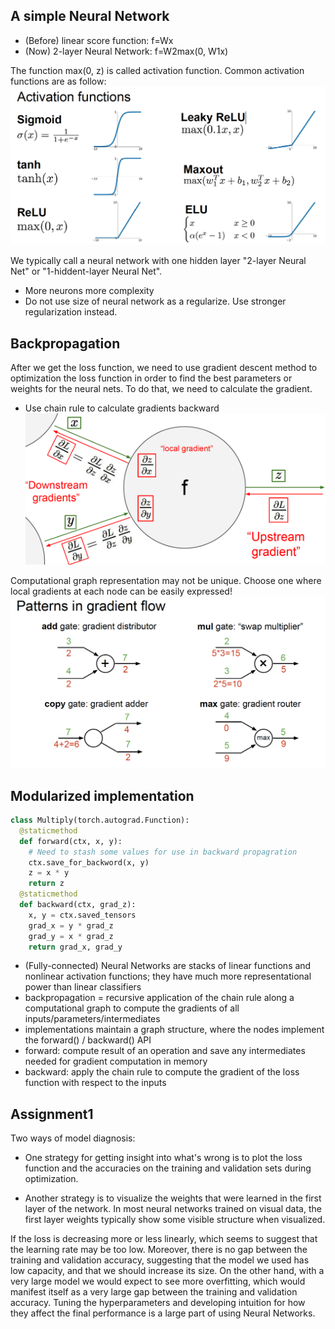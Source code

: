 ## A simple Neural Network
* (Before) linear score function: f=Wx
* (Now) 2-layer Neural Network: f=W2max(0, W1x)

The function max(0, z) is called activation function. Common activation functions
are as follow:
![](images/activation_functions.png)

We typically call a neural network with one hidden layer "2-layer Neural Net" or "1-hiddent-layer Neural Net".

* More neurons more complexity
* Do not use size of neural network as a regularize. Use stronger regularization instead.

## Backpropagation

After we get the loss function, we need to use gradient descent method to optimization the loss function in order to find the best parameters or weights for the neural nets. To do that, we need to calculate the gradient.
* Use chain rule to calculate gradients backward
![](images/chain_rule.png)

Computational graph representation may not be unique. Choose one where local gradients at each node can be easily expressed!
![](images/gradient_pattern.png)

## Modularized implementation
```python
class Multiply(torch.autograd.Function):
  @staticmethod
  def forward(ctx, x, y):
    # Need to stash some values for use in backward propagration
    ctx.save_for_backword(x, y)
    z = x * y
    return z
  @staticmethod
  def backward(ctx, grad_z):
    x, y = ctx.saved_tensors
    grad_x = y * grad_z
    grad_y = x * grad_z
    return grad_x, grad_y
```
* (Fully-connected) Neural Networks are stacks of linear functions and
nonlinear activation functions; they have much more representational
power than linear classifiers
* backpropagation = recursive application of the chain rule along a
computational graph to compute the gradients of all
inputs/parameters/intermediates
* implementations maintain a graph structure, where the nodes implement
the forward() / backward() API
* forward: compute result of an operation and save any intermediates
needed for gradient computation in memory
* backward: apply the chain rule to compute the gradient of the loss
function with respect to the inputs

## Assignment1
Two ways of model diagnosis:
* One strategy for getting insight into what's wrong is to plot the loss function and the accuracies on the training and validation sets during optimization.

* Another strategy is to visualize the weights that were learned in the first layer of the network. In most neural networks trained on visual data, the first layer weights typically show some visible structure when visualized.

If the loss is decreasing more or less linearly, which seems to suggest that the learning rate may be too low. Moreover, there is no gap between the training and validation accuracy, suggesting that the model we used has low capacity, and that we should increase its size. On the other hand, with a very large model we would expect to see more overfitting, which would manifest itself as a very large gap between the training and validation accuracy. Tuning the hyperparameters and developing intuition for how they affect the final performance is a large part of using Neural Networks.

